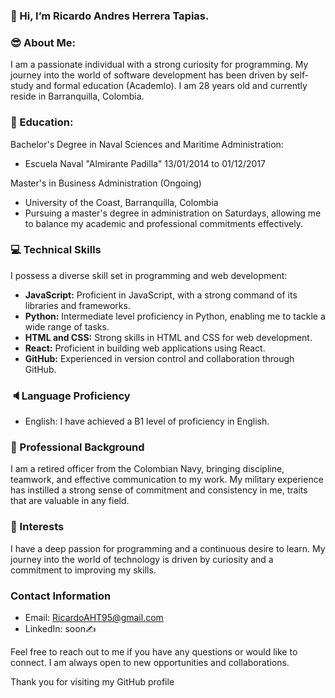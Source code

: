 ### 👋 Hi, I’m Ricardo Andres Herrera Tapias.

### 😎 About Me:

I am a passionate individual with a strong curiosity for programming. 
My journey into the world of software development has been driven by 
self-study and formal education (Academlo). I am 28 years old and currently reside 
in Barranquilla, Colombia.

### 📖 Education:

Bachelor's Degree in Naval Sciences and Maritime Administration:
  - Escuela Naval "Almirante Padilla" 13/01/2014 to 01/12/2017

Master's in Business Administration (Ongoing)
  - University of the Coast, Barranquilla, Colombia
  - Pursuing a master's degree in administration on Saturdays, allowing me to balance my academic and professional commitments effectively.

### 💻 Technical Skills

I possess a diverse skill set in programming and web development:

- **JavaScript:** Proficient in JavaScript, with a strong command of its libraries and frameworks.
- **Python:** Intermediate level proficiency in Python, enabling me to tackle a wide range of tasks.
- **HTML and CSS:** Strong skills in HTML and CSS for web development.
- **React:** Proficient in building web applications using React.
- **GitHub:** Experienced in version control and collaboration through GitHub.

### 🔈Language Proficiency

- English: I have achieved a B1 level of proficiency in English.

### 📝 Professional Background

I am a retired officer from the Colombian Navy, bringing discipline, teamwork, and effective 
communication to my work. My military experience has instilled a strong sense of commitment and 
consistency in me, traits that are valuable in any field.

### 👀 Interests

I have a deep passion for programming and a continuous desire to learn. My journey into the world of 
technology is driven by curiosity and a commitment to improving my skills.

### Contact Information

- Email: RicardoAHT95@gmail.com
- LinkedIn: soon✍️

Feel free to reach out to me if you have any questions or would like to connect. 
I am always open to new opportunities and collaborations.


Thank you for visiting my GitHub profile

